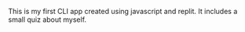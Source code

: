 This is my first CLI app created using javascript and replit.
It includes a small quiz about myself.